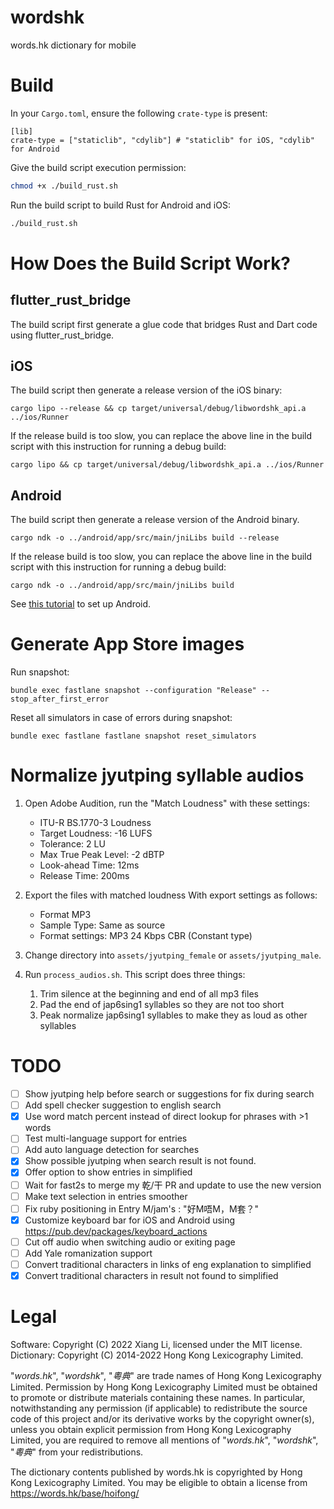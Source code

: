 # wordshk

words.hk dictionary for mobile

# Build

In your `Cargo.toml`, ensure the following `crate-type` is present:

```
[lib]
crate-type = ["staticlib", "cdylib"] # "staticlib" for iOS, "cdylib" for Android
```

Give the build script execution permission:

```bash
chmod +x ./build_rust.sh
```

Run the build script to build Rust for Android and iOS:

```bash
./build_rust.sh
```

# How Does the Build Script Work?

## flutter_rust_bridge

The build script first generate a glue code that bridges Rust and Dart code using flutter_rust_bridge.

## iOS

The build script then generate a release version of the iOS binary:

```
cargo lipo --release && cp target/universal/debug/libwordshk_api.a ../ios/Runner
```

If the release build is too slow, you can replace the above line in the build script with
this instruction for running a debug build:

```
cargo lipo && cp target/universal/debug/libwordshk_api.a ../ios/Runner
```

## Android

The build script then generate a release version of the Android binary.

```
cargo ndk -o ../android/app/src/main/jniLibs build --release
```

If the release build is too slow, you can replace the above line in the build script with
this instruction for running a debug build:

```
cargo ndk -o ../android/app/src/main/jniLibs build
```

See [this tutorial](https://cjycode.com/flutter_rust_bridge/template/setup_android.html) to set up Android.

# Generate App Store images

Run snapshot:

```
bundle exec fastlane snapshot --configuration "Release" --stop_after_first_error
```

Reset all simulators in case of errors during snapshot:

```
bundle exec fastlane fastlane snapshot reset_simulators
```

# Normalize jyutping syllable audios

1. Open Adobe Audition, run the "Match Loudness" with these settings:
   
   * ITU-R BS.1770-3 Loudness
   * Target Loudness: -16 LUFS
   * Tolerance: 2 LU
   * Max True Peak Level: -2 dBTP
   * Look-ahead Time: 12ms
   * Release Time: 200ms

2. Export the files with matched loudness
   With export settings as follows:
   
   * Format MP3
   * Sample Type: Same as source
   * Format settings: MP3 24 Kbps CBR (Constant type)

3. Change directory into `assets/jyutping_female` or `assets/jyutping_male`.
4. Run `process_audios.sh`. This script does three things:
   1. Trim silence at the beginning and end of all mp3 files
   2. Pad the end of jap6sing1 syllables so they are not too short
   3. Peak normalize jap6sing1 syllables to make they as loud as other syllables

# TODO

- [ ] Show jyutping help before search or suggestions for fix during search
- [ ] Add spell checker suggestion to english search
- [x] Use word match percent instead of direct lookup for phrases with >1 words
- [ ] Test multi-language support for entries
- [ ] Add auto language detection for searches
- [x] Show possible jyutping when search result is not found.
- [x] Offer option to show entries in simplified
- [ ] Wait for fast2s to merge my 乾/干 PR and update to use the new version
- [ ] Make text selection in entries smoother
- [ ] Fix ruby positioning in Entry M/jam's <eg>: "好M唔M，M套？"
- [x] Customize keyboard bar for iOS and Android using https://pub.dev/packages/keyboard_actions
- [ ] Cut off audio when switching audio or exiting page
- [ ] Add Yale romanization support
- [ ] Convert traditional characters in links of eng explanation to simplified
- [x] Convert traditional characters in result not found to simplified

# Legal

Software: Copyright (C) 2022 Xiang Li, licensed under the MIT license.
Dictionary: Copyright (C) 2014-2022 Hong Kong Lexicography Limited.

"*words.hk*", "*wordshk*", "*粵典*" are trade names of Hong Kong Lexicography
Limited. Permission by Hong Kong Lexicography Limited must be obtained to
promote or distribute materials containing these names. In particular,
notwithstanding any permission (if applicable) to redistribute the source code
of this project and/or its derivative works by the copyright owner(s), unless
you obtain explicit permission from Hong Kong Lexicography Limited, you are
required to remove all mentions of "*words.hk*", "*wordshk*", "*粵典*" from
your redistributions.

The dictionary contents published by words.hk is copyrighted by Hong Kong
Lexicography Limited. You may be eligible to obtain a license from
https://words.hk/base/hoifong/
